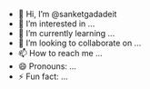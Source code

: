 - 👋 Hi, I’m @sanketgadadeit
- 👀 I’m interested in ...
- 🌱 I’m currently learning ...
- 💞️ I’m looking to collaborate on ...
- 📫 How to reach me ...
- 😄 Pronouns: ...
- ⚡ Fun fact: ...

<!---
sanketgadadeit/sanketgadadeit is a ✨ special ✨ repository because its `README.md` (this file) appears on your GitHub profile.
You can click the Preview link to take a look at your changes.
--->
